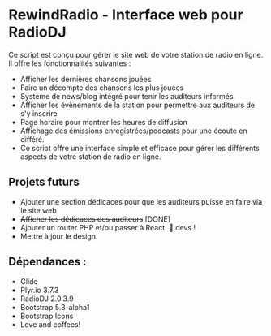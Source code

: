 # RewindRadio - Interface web pour RadioDJ
Ce script est conçu pour gérer le site web de votre station de radio en ligne. Il offre les fonctionnalités suivantes :

- Afficher les dernières chansons jouées
- Faire un décompte des chansons les plus jouées
- Système de news/blog intégré pour tenir les auditeurs informés
- Afficher les évènements de la station pour permettre aux auditeurs de s'y inscrire
- Page horaire pour montrer les heures de diffusion
- Affichage des émissions enregistrées/podcasts pour une écoute en différé.
- Ce script offre une interface simple et efficace pour gérer les différents aspects de votre station de radio en ligne. 

## Projets futurs
- Ajouter une section dédicaces pour que les auditeurs puisse en faire via le site web
- ~~Afficher les dédicaces des auditeurs~~ [DONE]
- Ajouter un router PHP et/ou passer à React. :wave: devs !
- Mettre à jour le design.

## Dépendances :
- Glide
- Plyr.io 3.7.3
- RadioDJ 2.0.3.9
- Bootstrap 5.3-alpha1 
- Bootstrap Icons
- Love and coffees! 

